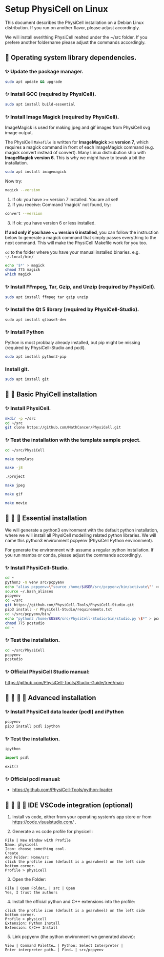 # Setup PhysiCell on Linux

This document describes the PhysiCell installation on a Debian Linux distribution.
If you run on another flavor, please adjust accordingly.

We will install everithing PhysiCell realted under the ~/src folder.
If you prefere another foldername please adjust the commands accordingly.


## &#x1F427; Operating system library dependencies.

### &#x2728; Update the package manager.

```bash
sudo apt update && upgrade
```

### &#x2728; Install GCC (required by PhysiCell).

```bash
sudo apt install build-essential
```

### &#x2728; Install Image Magick (required by PhysiCell).

ImageMagick is used for making jpeg and gif images from PhysiCell svg image output.

The PhysiCell `Makefile` is written for **ImageMagick >=  version 7**, which requires a magick command in front of each ImageMagick command (e.g. magick convert instead of convert).
Many Linux distrubution ship with **ImageMagick version 6**.
This is why we might have to tewak a bit the installation.

```bash
sudo apt install imagemagick
```

Now try:
```bash
magick --version
```

1. If ok: you have >= version 7 installed. You are all set!
2. If you receive: Command 'magick' not found, try:
```bash
convert --version
```
3. If ok: you have version 6 or less installed.

**If and only if you have <= version 6 installed**, you can follow the instruction below to generate a magick command that simply passes everything to the next command. This will make the PhysiCell Makefile work for you too.

`cd` to the folder where you have your manual installed binaries. e.g. `~/.local/bin/`

```bash
echo '$*' > magick
chmod 775 magick
which magick
```

### &#x2728; Install FFmpeg, Tar, Gzip, and Unzip (required by PhysiCell).

```bash
sudo apt install ffmpeg tar gzip unzip
```

### &#x2728; Install the Qt 5 library (required by PhysiCell-Studio).
```
sudo apt install qtbase5-dev
```

### &#x2728; Install Python

Python is most probbaly already installed, but pip might be missing (required by PhysiCell-Studio and pcdl).

```bash
sudo apt install python3-pip
```

### Install git.

```bash
sudo apt install git
```


## &#x1F427; &#x1F427; Basic PhyiCell installation

### &#x2728; Install  PhysiCell.

```bash
mkdir -p ~/src
cd ~/src
git clone https://github.com/MathCancer/PhysiCell.git
```

### &#x2728; Test the installation with the template sample project.

```bash
cd ~/src/PhysiCell
```
```bash
make template
```
```bash
make -j8
```
```bash
./project
```
```bash
make jpeg
```
```bash
make gif
```
```bash
make movie
```


## &#x1F427; &#x1F427; &#x1F427; Essential installation

We will generate a python3 environment with the default python installation, where we will install all PhysiCell modelling related python libraries.
We will name this python3 environment pcpyenv (PhysiCell Python environment).

For generate the environment with assume a regular python installation.
If you run mamba or conda, please adjust the commands accordingly.

### &#x2728; Install PhysiCell-Studio.

```bash
cd ~
python3 -m venv src/pcpyenv
echo "alias pcpyenv=\"source /home/$USER/src/pcpyenv/bin/activate\"" >> ~/.bash_aliases
source ~/.bash_aliases
pcpyenv
cd ~/src
git https://github.com/PhysiCell-Tools/PhysiCell-Studio.git
pip3 install -r PhysiCell-Studio/requirements.txt
cd ~/src/pcpyenv/bin/
echo "python3 /home/$USER/src/PhysiCell-Studio/bin/studio.py \$*" > pcstudio
chmod 775 pcstudio
cd ~
```

### &#x2728; Test the installation.

```bash
cd ~/src/PhysiCell
pcpyenv
pcstudio
```

### &#x2728; Official PhysiCell Studio manual:

https://github.com/PhysiCell-Tools/Studio-Guide/tree/main



## &#x1F427; &#x1F427; &#x1F427; &#x1F427; Advanced installation

### &#x2728; Install PhysiCell data loader (pcdl) and iPython

```bash
pcpyenv
pip3 install pcdl ipython
```
### &#x2728; Test the installation.

```bash
ipython
```
```python
import pcdl
```
```python
exit()
```

### &#x2728; Official pcdl manual:

+ https://github.com/PhysiCell-Tools/python-loader



## &#x1F427; &#x1F427; &#x1F427; &#x1F427; IDE VSCode integration (optional)

1. Install vs code, either from your operating system’s app store or from https://code.visualstudio.com/ .

2. Generate a vs code profile for physicell:

```
File | New Window with Profile
Name: physicell
Icon: choose something cool.
Create
Add Folder: Home/src
click the profile icon (default is a gearwheel) on the left side bottom corner.
Profile > physicell
```

3. Open the Folder:

```
File | Open Folder… | src | Open
Yes, I trust the authors
```

4. Install the official python and C++ extensions into the profile:

```
click the profile icon (default is a gearwheel) on the left side bottom corner.
Profile > physicell
Extension: Python Install
Extension: C/C++ Install
```

5. Link pcpyenv (the python environment we generated above):

```
View | Command Palette… | Python: Select Interpreter |
Enter interpreter path… | Find… | src/pcpyenv
```
